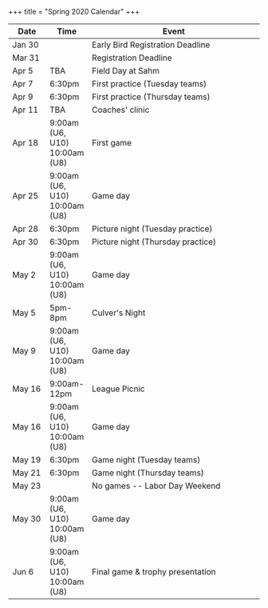+++
title = "Spring 2020 Calendar"
+++

<table class="table">
  <thead>
    <tr>
      <th width="15%">Date</th>
      <th width="15%">Time</th>
      <th width="70%">Event</th>
    </tr>
  </thead>
  <tbody>
    <tr>
      <td>Jan 30</td>
      <td></td>
      <td>Early Bird Registration Deadline</td>
    </tr>
    <tr>
      <td>Mar 31</td>
      <td></td>
      <td>Registration Deadline</td>
    </tr>
    <tr>
      <td>Apr 5</td>
      <td>TBA</td>
      <td>Field Day at Sahm</td>
    </tr>
    <tr>
      <td>Apr 7</td>
      <td>6:30pm</td>
      <td>First practice (Tuesday teams)</td>
    </tr>
    <tr>
      <td>Apr 9</td>
      <td>6:30pm</td>
      <td>First practice (Thursday teams)</td>
    </tr>
    <tr>
      <td>Apr 11</td>
      <td>TBA</td>
      <td>Coaches' clinic</td>
    </tr>
    <tr>
      <td>Apr 18</td>
      <td>
        9:00am (U6, U10)<br />
        10:00am (U8)<br />
      </td>
      <td>First game</td>
    </tr>
    <tr>
      <td>Apr 25</td>
      <td>
        9:00am (U6, U10)<br />
        10:00am (U8)<br />
      </td>
      <td>Game day</td>
    </tr>
    <tr>
      <td>Apr 28</td>
      <td>
        6:30pm
      </td>
      <td>Picture night (Tuesday practice)</td>
    </tr>
    <tr>
      <td>Apr 30</td>
      <td>
        6:30pm
      </td>
      <td>Picture night (Thursday practice)</td>
    </tr>
    <tr>
      <td>May 2</td>
      <td>
        9:00am (U6, U10)<br />
        10:00am (U8)<br />
      </td>
      <td>Game day</td>
    </tr>
    <tr>
      <td>May 5</td>
      <td>5pm-8pm</td>
	  <td>Culver's Night</td>
    </tr>
    <tr>
      <td>May 9</td>
      <td>
        9:00am (U6, U10)<br />
        10:00am (U8)<br />
      </td>
      <td>Game day</td>
    </tr>
    <tr>
      <td>May 16</td>
      <td>9:00am-12pm</td>
      <td>League Picnic</td>
    </tr>
    <tr>
      <td>May 16</td>
      <td>
        9:00am (U6, U10)<br />
        10:00am (U8)<br />
      </td>
      <td>Game day</td>
    </tr>
    <tr>
      <td>May 19</td>
      <td>6:30pm</td>
      <td>Game night (Tuesday teams)</td>
    </tr>
    <tr>
      <td>May 21</td>
      <td>6:30pm</td>
      <td>Game night (Thursday teams)</td>
    </tr>
    <tr>
      <td>May 23</td>
      <td></td>
      <td>No games -- Labor Day Weekend</td>
    </tr>
    <tr>
      <td>May 30</td>
      <td>
        9:00am (U6, U10)<br />
        10:00am (U8)<br />
      </td>
      <td>Game day</td>
    </tr>
    <tr>
      <td>Jun 6</td>
      <td>
        9:00am (U6, U10)<br />
        10:00am (U8)<br />
      </td>
      <td>Final game &amp; trophy presentation</td>
    </tr>
  </tbody>
</table>
